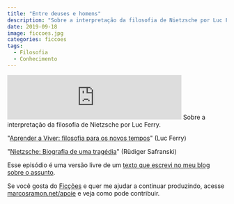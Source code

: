 ```yaml
---
title: "Entre deuses e homens"
description: "Sobre a interpretação da filosofia de Nietzsche por Luc Ferry."
date: 2019-09-18
image: ficcoes.jpg
categories: ficcoes
tags: 
  - Filosofia
  - Conhecimento
---
```


<iframe src="https://anchor.fm/podcastficcoes/embed/episodes/Entre-deuses-e-homens-e5f3fj" height="102px" width="400px" frameborder="0" scrolling="no"></iframe>
Sobre a interpretação da filosofia de Nietzsche por Luc Ferry.

"[Aprender a Viver: filosofia para os novos tempos](https://amzn.to/2OhRdKN)" (Luc Ferry)

"[Nietzsche: Biografia de uma tragédia](https://amzn.to/30t3xKp)" (Rüdiger Safranski)

Esse episódio é uma versão livre de um [texto que escrevi no meu blog sobre o assunto](http://marcosramon.net/blog/entre-deuses-e-homens/).

Se você gosta do [Ficções](https://marcosramon.net/ficcoes/) e quer me ajudar a continuar produzindo, acesse [marcosramon.net/apoie](https://marcosramon.net/apoie/) e veja como pode contribuir.
